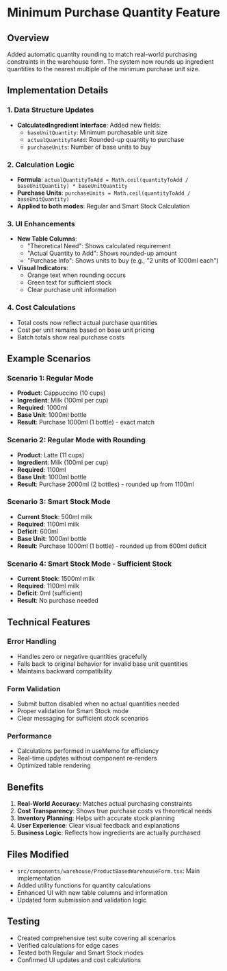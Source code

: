 # Minimum Purchase Quantity Feature

## Overview
Added automatic quantity rounding to match real-world purchasing constraints in the warehouse form. The system now rounds up ingredient quantities to the nearest multiple of the minimum purchase unit size.

## Implementation Details

### 1. Data Structure Updates
- **CalculatedIngredient Interface**: Added new fields:
  - `baseUnitQuantity`: Minimum purchasable unit size
  - `actualQuantityToAdd`: Rounded-up quantity to purchase
  - `purchaseUnits`: Number of base units to buy

### 2. Calculation Logic
- **Formula**: `actualQuantityToAdd = Math.ceil(quantityToAdd / baseUnitQuantity) * baseUnitQuantity`
- **Purchase Units**: `purchaseUnits = Math.ceil(quantityToAdd / baseUnitQuantity)`
- **Applied to both modes**: Regular and Smart Stock Calculation

### 3. UI Enhancements
- **New Table Columns**:
  - "Theoretical Need": Shows calculated requirement
  - "Actual Quantity to Add": Shows rounded-up amount
  - "Purchase Info": Shows units to buy (e.g., "2 units of 1000ml each")
- **Visual Indicators**: 
  - Orange text when rounding occurs
  - Green text for sufficient stock
  - Clear purchase unit information

### 4. Cost Calculations
- Total costs now reflect actual purchase quantities
- Cost per unit remains based on base unit pricing
- Batch totals show real purchase costs

## Example Scenarios

### Scenario 1: Regular Mode
- **Product**: Cappuccino (10 cups)
- **Ingredient**: Milk (100ml per cup)
- **Required**: 1000ml
- **Base Unit**: 1000ml bottle
- **Result**: Purchase 1000ml (1 bottle) - exact match

### Scenario 2: Regular Mode with Rounding
- **Product**: Latte (11 cups) 
- **Ingredient**: Milk (100ml per cup)
- **Required**: 1100ml
- **Base Unit**: 1000ml bottle
- **Result**: Purchase 2000ml (2 bottles) - rounded up from 1100ml

### Scenario 3: Smart Stock Mode
- **Current Stock**: 500ml milk
- **Required**: 1100ml milk
- **Deficit**: 600ml
- **Base Unit**: 1000ml bottle
- **Result**: Purchase 1000ml (1 bottle) - rounded up from 600ml deficit

### Scenario 4: Smart Stock Mode - Sufficient Stock
- **Current Stock**: 1500ml milk
- **Required**: 1100ml milk
- **Deficit**: 0ml (sufficient)
- **Result**: No purchase needed

## Technical Features

### Error Handling
- Handles zero or negative quantities gracefully
- Falls back to original behavior for invalid base unit quantities
- Maintains backward compatibility

### Form Validation
- Submit button disabled when no actual quantities needed
- Proper validation for Smart Stock mode
- Clear messaging for sufficient stock scenarios

### Performance
- Calculations performed in useMemo for efficiency
- Real-time updates without component re-renders
- Optimized table rendering

## Benefits

1. **Real-World Accuracy**: Matches actual purchasing constraints
2. **Cost Transparency**: Shows true purchase costs vs theoretical needs
3. **Inventory Planning**: Helps with accurate stock planning
4. **User Experience**: Clear visual feedback and explanations
5. **Business Logic**: Reflects how ingredients are actually purchased

## Files Modified
- `src/components/warehouse/ProductBasedWarehouseForm.tsx`: Main implementation
- Added utility functions for quantity calculations
- Enhanced UI with new table columns and information
- Updated form submission and validation logic

## Testing
- Created comprehensive test suite covering all scenarios
- Verified calculations for edge cases
- Tested both Regular and Smart Stock modes
- Confirmed UI updates and cost calculations
